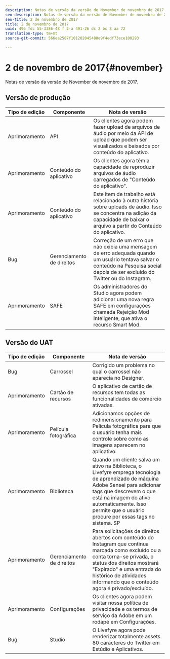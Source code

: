 ```yaml
---
description: Notas de versão da versão de November de novembro de 2017.
seo-description: Notas de versão da versão de November de novembro de 2017.
seo-title: 2 de novembro de 2017
title: 2 de novembro de 2017
uuid: 496 fdc 55-3386-48 f 2-a 491-26 dc 2 bc 8 aa 72
translation-type: tm+mt
source-git-commit: 566ea2587f101202045488e9f4edf73ece100293

---
```



# 2 de novembro de 2017{#november}

Notas de versão da versão de November de novembro de 2017.

## Versão de produção

| **Tipo de edição** | **Componente** | **Nota de versão** |
|---|---|---|
| Aprimoramento | API | Os clientes agora podem fazer upload de arquivos de áudio por meio da API de upload que podem ser visualizados e baixados por conteúdo do aplicativo. |
| Aprimoramento | Conteúdo do aplicativo | Os clientes agora têm a capacidade de reproduzir arquivos de áudio carregados de "Conteúdo do aplicativo". |
| Aprimoramento | Conteúdo do aplicativo | Este item de trabalho está relacionado à outra história sobre uploads de áudio. Isso se concentra na adição da capacidade de baixar o arquivo a partir do Conteúdo do aplicativo. |
| Bug | Gerenciamento de direitos | Correção de um erro que não exibia uma mensagem de erro adequada quando um usuário tentava salvar o conteúdo na Pesquisa social depois de ser excluído do Twitter ou do Instagram. |
| Aprimoramento | SAFE | Os administradores do Studio agora podem adicionar uma nova regra SAFE em configurações chamada Rejeição Mod Inteligente, que ativa o recurso Smart Mod. |

## Versão do UAT

| **Tipo de edição** | **Componente** | **Nota de versão** |
|---|---|---|
| Bug | Carrossel | Corrigido um problema no qual o carrossel não aparecia no Designer. |
| Aprimoramento | Cartão de recursos | O aplicativo de cartão de recursos tem todas as funcionalidades de comércio ativadas. |
| Aprimoramento | Película fotográfica | Adicionamos opções de redimensionamento para Película fotográfica para que o usuário tenha mais controle sobre como as imagens aparecem no aplicativo. |
| Aprimoramento | Biblioteca | Quando um cliente salva um ativo na Biblioteca, o Livefyre emprega tecnologia de aprendizado de máquina Adobe Sensei para adicionar tags que descrevem o que está na imagem do ativo automaticamente. Isso permite que o usuário procure por essas tags no sistema. SP |
| Aprimoramento | Gerenciamento de direitos | Para solicitações de direitos abertos com conteúdo do Instagram que continua marcada como excluído ou a conta torna-se privada, o status dos direitos mostrará "Expirado" e uma entrada do histórico de atividades informando que o conteúdo agora é privado/excluído. |
| Aprimoramento | Configurações | Os clientes agora podem visitar nossa política de privacidade e os termos de serviço da Adobe em um rodapé em Configurações. |
| Bug | Studio | O Livefyre agora pode renderizar totalmente assets 80 caracteres do Twitter em Estúdio e Aplicativos. |

